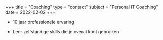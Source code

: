 +++
title = "Coaching"
type = "contact"
subject = "Personal IT Coaching"
date = 2022-02-02
+++

* 10 jaar professionele ervaring

* Leer zelfstandige skills die je overal kunt gebruiken
